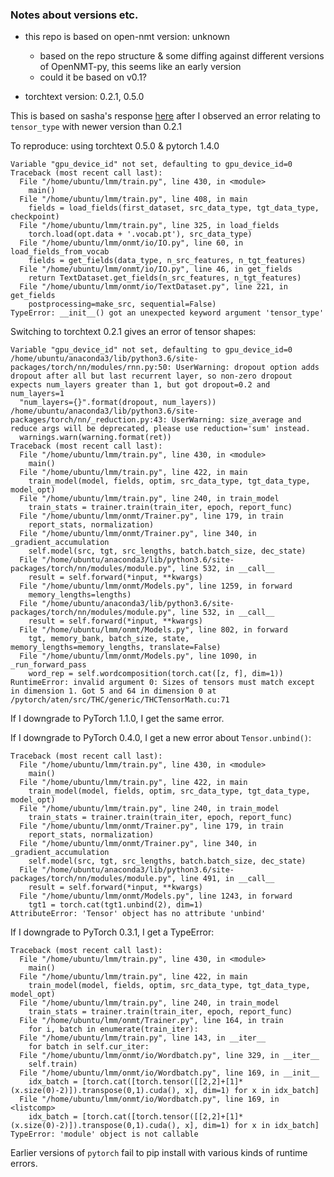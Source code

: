 ### Notes about versions etc.

- this repo is based on open-nmt version: unknown
    - based on the repo structure & some diffing against different versions of OpenNMT-py, this seems like an early version
    - could it be based on v0.1? 

- torchtext version: 0.2.1, 0.5.0

This is based on sasha's response [here](https://github.com/OpenNMT/OpenNMT-py/issues/767) after I observed an error relating to `tensor_type` with newer version than 0.2.1

To reproduce: using torchtext 0.5.0 & pytorch 1.4.0

```
Variable "gpu_device_id" not set, defaulting to gpu_device_id=0
Traceback (most recent call last):
  File "/home/ubuntu/lmm/train.py", line 430, in <module>
    main()
  File "/home/ubuntu/lmm/train.py", line 408, in main
    fields = load_fields(first_dataset, src_data_type, tgt_data_type, checkpoint)
  File "/home/ubuntu/lmm/train.py", line 325, in load_fields
    torch.load(opt.data + '.vocab.pt'), src_data_type)
  File "/home/ubuntu/lmm/onmt/io/IO.py", line 60, in load_fields_from_vocab
    fields = get_fields(data_type, n_src_features, n_tgt_features)
  File "/home/ubuntu/lmm/onmt/io/IO.py", line 46, in get_fields
    return TextDataset.get_fields(n_src_features, n_tgt_features)
  File "/home/ubuntu/lmm/onmt/io/TextDataset.py", line 221, in get_fields
    postprocessing=make_src, sequential=False)
TypeError: __init__() got an unexpected keyword argument 'tensor_type'
```

Switching to torchtext 0.2.1 gives an error of tensor shapes:

```
Variable "gpu_device_id" not set, defaulting to gpu_device_id=0
/home/ubuntu/anaconda3/lib/python3.6/site-packages/torch/nn/modules/rnn.py:50: UserWarning: dropout option adds dropout after all but last recurrent layer, so non-zero dropout expects num_layers greater than 1, but got dropout=0.2 and num_layers=1
  "num_layers={}".format(dropout, num_layers))
/home/ubuntu/anaconda3/lib/python3.6/site-packages/torch/nn/_reduction.py:43: UserWarning: size_average and reduce args will be deprecated, please use reduction='sum' instead.
  warnings.warn(warning.format(ret))
Traceback (most recent call last):
  File "/home/ubuntu/lmm/train.py", line 430, in <module>
    main()
  File "/home/ubuntu/lmm/train.py", line 422, in main
    train_model(model, fields, optim, src_data_type, tgt_data_type, model_opt)
  File "/home/ubuntu/lmm/train.py", line 240, in train_model
    train_stats = trainer.train(train_iter, epoch, report_func)
  File "/home/ubuntu/lmm/onmt/Trainer.py", line 179, in train
    report_stats, normalization)
  File "/home/ubuntu/lmm/onmt/Trainer.py", line 340, in _gradient_accumulation
    self.model(src, tgt, src_lengths, batch.batch_size, dec_state)
  File "/home/ubuntu/anaconda3/lib/python3.6/site-packages/torch/nn/modules/module.py", line 532, in __call__
    result = self.forward(*input, **kwargs)
  File "/home/ubuntu/lmm/onmt/Models.py", line 1259, in forward
    memory_lengths=lengths)
  File "/home/ubuntu/anaconda3/lib/python3.6/site-packages/torch/nn/modules/module.py", line 532, in __call__
    result = self.forward(*input, **kwargs)
  File "/home/ubuntu/lmm/onmt/Models.py", line 802, in forward
    tgt, memory_bank, batch_size, state, memory_lengths=memory_lengths, translate=False)
  File "/home/ubuntu/lmm/onmt/Models.py", line 1090, in _run_forward_pass
    word_rep = self.wordcomposition(torch.cat([z, f], dim=1))
RuntimeError: invalid argument 0: Sizes of tensors must match except in dimension 1. Got 5 and 64 in dimension 0 at /pytorch/aten/src/THC/generic/THCTensorMath.cu:71
```

If I downgrade to PyTorch 1.1.0, I get the same error.

If I downgrade to PyTorch 0.4.0, I get a new error about `Tensor.unbind()`:

```
Traceback (most recent call last):
  File "/home/ubuntu/lmm/train.py", line 430, in <module>
    main()
  File "/home/ubuntu/lmm/train.py", line 422, in main
    train_model(model, fields, optim, src_data_type, tgt_data_type, model_opt)
  File "/home/ubuntu/lmm/train.py", line 240, in train_model
    train_stats = trainer.train(train_iter, epoch, report_func)
  File "/home/ubuntu/lmm/onmt/Trainer.py", line 179, in train
    report_stats, normalization)
  File "/home/ubuntu/lmm/onmt/Trainer.py", line 340, in _gradient_accumulation
    self.model(src, tgt, src_lengths, batch.batch_size, dec_state)
  File "/home/ubuntu/anaconda3/lib/python3.6/site-packages/torch/nn/modules/module.py", line 491, in __call__
    result = self.forward(*input, **kwargs)
  File "/home/ubuntu/lmm/onmt/Models.py", line 1243, in forward
    tgt1 = torch.cat(tgt1.unbind(2), dim=1)
AttributeError: 'Tensor' object has no attribute 'unbind'
```

If I downgrade to PyTorch 0.3.1, I get a TypeError:

```
Traceback (most recent call last):
  File "/home/ubuntu/lmm/train.py", line 430, in <module>
    main()
  File "/home/ubuntu/lmm/train.py", line 422, in main
    train_model(model, fields, optim, src_data_type, tgt_data_type, model_opt)
  File "/home/ubuntu/lmm/train.py", line 240, in train_model
    train_stats = trainer.train(train_iter, epoch, report_func)
  File "/home/ubuntu/lmm/onmt/Trainer.py", line 164, in train
    for i, batch in enumerate(train_iter):
  File "/home/ubuntu/lmm/train.py", line 143, in __iter__
    for batch in self.cur_iter:
  File "/home/ubuntu/lmm/onmt/io/Wordbatch.py", line 329, in __iter__
    self.train)
  File "/home/ubuntu/lmm/onmt/io/Wordbatch.py", line 169, in __init__
    idx_batch = [torch.cat([torch.tensor([[2,2]+[1]*(x.size(0)-2)]).transpose(0,1).cuda(), x], dim=1) for x in idx_batch]
  File "/home/ubuntu/lmm/onmt/io/Wordbatch.py", line 169, in <listcomp>
    idx_batch = [torch.cat([torch.tensor([[2,2]+[1]*(x.size(0)-2)]).transpose(0,1).cuda(), x], dim=1) for x in idx_batch]
TypeError: 'module' object is not callable
```

Earlier versions of `pytorch` fail to pip install with various kinds of runtime errors.

